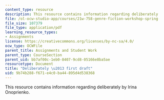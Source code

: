 ```yaml
---
content_type: resource
description: This resource contains information regarding deliberately by Irina Onoprienko.
file: /ol-ocw-studio-app/courses/21w-758-genre-fiction-workshop-spring-2013/9b74b288f671e4c0ba44895d4d538368_MIT21W_758S13_del-Fr_drft.pdf
file_size: 107379
file_type: application/pdf
learning_resource_types:
- Assignments
license: https://creativecommons.org/licenses/by-nc-sa/4.0/
ocw_type: OCWFile
parent_title: Assignments and Student Work
parent_type: CourseSection
parent_uid: bb7af00c-1eb0-8407-9cd8-05166e8ba5ae
resourcetype: Document
title: "Deliberately \u2013 first draft"
uid: 9b74b288-f671-e4c0-ba44-895d4d538368
---
```

This resource contains information regarding deliberately by Irina Onoprienko.